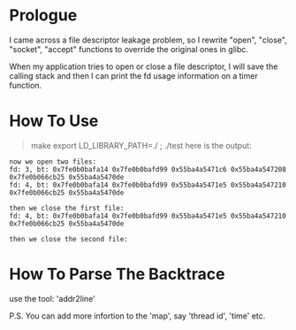 # Prologue
I came across a file descriptor leakage problem, so I rewrite "open", "close", "socket", "accept" functions to override the original ones in glibc.

When my application tries to open or close a file descriptor, I will save the calling stack and then I can print the fd usage information on a timer function.


# How To Use
> make
> export LD_LIBRARY_PATH=./ ; ./test
here is the output:
```
now we open two files:
fd: 3, bt: 0x7fe0b0bafa14 0x7fe0b0bafd99 0x55ba4a5471c6 0x55ba4a547208 0x7fe0b066cb25 0x55ba4a5470de
fd: 4, bt: 0x7fe0b0bafa14 0x7fe0b0bafd99 0x55ba4a5471e5 0x55ba4a547210 0x7fe0b066cb25 0x55ba4a5470de

then we close the first file:
fd: 4, bt: 0x7fe0b0bafa14 0x7fe0b0bafd99 0x55ba4a5471e5 0x55ba4a547210 0x7fe0b066cb25 0x55ba4a5470de

then we close the second file:

```

# How To Parse The Backtrace
use the tool: 'addr2line'

P.S. You can add more infortion to the 'map', say 'thread id', 'time' etc.
